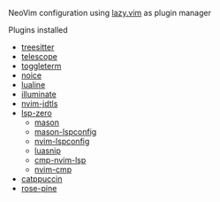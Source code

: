 NeoVim configuration using [lazy.vim](https://github.com/folke/lazy.nvim) as plugin manager

Plugins installed

- [treesitter](https://github.com/nvim-treesitter/nvim-treesitter)
- [telescope](https://github.com/nvim-telescope/telescope.nvim)
- [toggleterm](https://github.com/akinsho/toggleterm.nvim)
- [noice](https://github.com/folke/noice.nvim)
- [lualine](https://github.com/nvim-lualine/lualine.nvim)
- [illuminate](https://github.com/RRethy/vim-illuminate)
- [nvim-jdtls](https://github.com/mfussenegger/nvim-jdtls)
- [lsp-zero](https://github.com/VonHeikemen/lsp-zero.nvim)
    - [mason](https://github.com/williamboman/mason.nvim)
    - [mason-lspconfig](https://github.com/williamboman/mason-lspconfig.nvim)
    - [nvim-lspconfig](https://github.com/neovim/nvim-lspconfig)
    - [luasnip](https://github.com/L3MON4D3/LuaSnip)
    - [cmp-nvim-lsp](https://github.com/hrsh7th/cmp-nvim-lsp)
    - [nvim-cmp](https://github.com/hrsh7th/nvim-cmp)
- [catppuccin](https://github.com/catppuccin/nvim)
- [rose-pine](https://github.com/rose-pine/neovim)

